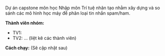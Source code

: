 
Dự án capstone môn học Nhập môn Trí tuệ nhân tạo nhằm xây dựng và so sánh các mô hình học máy để phân loại tin nhắn spam/ham.

**Thành viên nhóm:**
- TV1: 
- TV2: ...
(liệt kê các thành viên)

**Cách chạy:**
(Sẽ cập nhật sau)